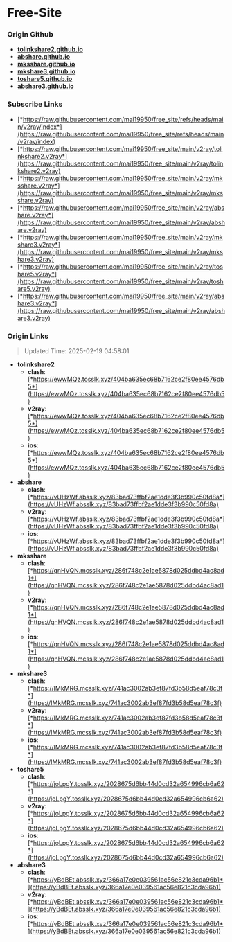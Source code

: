 # Free-Site

### Origin Github

- [**tolinkshare2.github.io**](https://github.com/tolinkshare2/tolinkshare2.github.io)
- [**abshare.github.io**](https://github.com/abshare/abshare.github.io)
- [**mksshare.github.io**](https://github.com/mksshare/mksshare.github.io)
- [**mkshare3.github.io**](https://github.com/mkshare3/mkshare3.github.io)
- [**toshare5.github.io**](https://github.com/toshare5/toshare5.github.io)
- [**abshare3.github.io**](https://github.com/abshare3/abshare3.github.io)

### Subscribe Links

- [*https://raw.githubusercontent.com/mai19950/free_site/refs/heads/main/v2ray/index*](https://raw.githubusercontent.com/mai19950/free_site/refs/heads/main/v2ray/index)
- [*https://raw.githubusercontent.com/mai19950/free_site/main/v2ray/tolinkshare2.v2ray*](https://raw.githubusercontent.com/mai19950/free_site/main/v2ray/tolinkshare2.v2ray)
- [*https://raw.githubusercontent.com/mai19950/free_site/main/v2ray/mksshare.v2ray*](https://raw.githubusercontent.com/mai19950/free_site/main/v2ray/mksshare.v2ray)
- [*https://raw.githubusercontent.com/mai19950/free_site/main/v2ray/abshare.v2ray*](https://raw.githubusercontent.com/mai19950/free_site/main/v2ray/abshare.v2ray)
- [*https://raw.githubusercontent.com/mai19950/free_site/main/v2ray/mkshare3.v2ray*](https://raw.githubusercontent.com/mai19950/free_site/main/v2ray/mkshare3.v2ray)
- [*https://raw.githubusercontent.com/mai19950/free_site/main/v2ray/toshare5.v2ray*](https://raw.githubusercontent.com/mai19950/free_site/main/v2ray/toshare5.v2ray)
- [*https://raw.githubusercontent.com/mai19950/free_site/main/v2ray/abshare3.v2ray*](https://raw.githubusercontent.com/mai19950/free_site/main/v2ray/abshare3.v2ray)

### Origin Links

> Updated Time: 2025-02-19 04:58:01

- **tolinkshare2**
  - **clash**: [*https://ewwMQz.tosslk.xyz/404ba635ec68b7162ce2f80ee4576db5*](https://ewwMQz.tosslk.xyz/404ba635ec68b7162ce2f80ee4576db5)
  - **v2ray**: [*https://ewwMQz.tosslk.xyz/404ba635ec68b7162ce2f80ee4576db5*](https://ewwMQz.tosslk.xyz/404ba635ec68b7162ce2f80ee4576db5)
  - **ios**: [*https://ewwMQz.tosslk.xyz/404ba635ec68b7162ce2f80ee4576db5*](https://ewwMQz.tosslk.xyz/404ba635ec68b7162ce2f80ee4576db5)
- **abshare**
  - **clash**: [*https://vUHzWf.absslk.xyz/83bad73ffbf2ae1dde3f3b990c50fd8a*](https://vUHzWf.absslk.xyz/83bad73ffbf2ae1dde3f3b990c50fd8a)
  - **v2ray**: [*https://vUHzWf.absslk.xyz/83bad73ffbf2ae1dde3f3b990c50fd8a*](https://vUHzWf.absslk.xyz/83bad73ffbf2ae1dde3f3b990c50fd8a)
  - **ios**: [*https://vUHzWf.absslk.xyz/83bad73ffbf2ae1dde3f3b990c50fd8a*](https://vUHzWf.absslk.xyz/83bad73ffbf2ae1dde3f3b990c50fd8a)
- **mksshare**
  - **clash**: [*https://qnHVQN.mcsslk.xyz/286f748c2e1ae5878d025ddbd4ac8ad1*](https://qnHVQN.mcsslk.xyz/286f748c2e1ae5878d025ddbd4ac8ad1)
  - **v2ray**: [*https://qnHVQN.mcsslk.xyz/286f748c2e1ae5878d025ddbd4ac8ad1*](https://qnHVQN.mcsslk.xyz/286f748c2e1ae5878d025ddbd4ac8ad1)
  - **ios**: [*https://qnHVQN.mcsslk.xyz/286f748c2e1ae5878d025ddbd4ac8ad1*](https://qnHVQN.mcsslk.xyz/286f748c2e1ae5878d025ddbd4ac8ad1)
- **mkshare3**
  - **clash**: [*https://IMkMRG.mcsslk.xyz/741ac3002ab3ef87fd3b58d5eaf78c3f*](https://IMkMRG.mcsslk.xyz/741ac3002ab3ef87fd3b58d5eaf78c3f)
  - **v2ray**: [*https://IMkMRG.mcsslk.xyz/741ac3002ab3ef87fd3b58d5eaf78c3f*](https://IMkMRG.mcsslk.xyz/741ac3002ab3ef87fd3b58d5eaf78c3f)
  - **ios**: [*https://IMkMRG.mcsslk.xyz/741ac3002ab3ef87fd3b58d5eaf78c3f*](https://IMkMRG.mcsslk.xyz/741ac3002ab3ef87fd3b58d5eaf78c3f)
- **toshare5**
  - **clash**: [*https://joLpgY.tosslk.xyz/2028675d6bb44d0cd32a654996cb6a62*](https://joLpgY.tosslk.xyz/2028675d6bb44d0cd32a654996cb6a62)
  - **v2ray**: [*https://joLpgY.tosslk.xyz/2028675d6bb44d0cd32a654996cb6a62*](https://joLpgY.tosslk.xyz/2028675d6bb44d0cd32a654996cb6a62)
  - **ios**: [*https://joLpgY.tosslk.xyz/2028675d6bb44d0cd32a654996cb6a62*](https://joLpgY.tosslk.xyz/2028675d6bb44d0cd32a654996cb6a62)
- **abshare3**
  - **clash**: [*https://yBdBEt.absslk.xyz/366a17e0e039561ac56e821c3cda96b1*](https://yBdBEt.absslk.xyz/366a17e0e039561ac56e821c3cda96b1)
  - **v2ray**: [*https://yBdBEt.absslk.xyz/366a17e0e039561ac56e821c3cda96b1*](https://yBdBEt.absslk.xyz/366a17e0e039561ac56e821c3cda96b1)
  - **ios**: [*https://yBdBEt.absslk.xyz/366a17e0e039561ac56e821c3cda96b1*](https://yBdBEt.absslk.xyz/366a17e0e039561ac56e821c3cda96b1)
